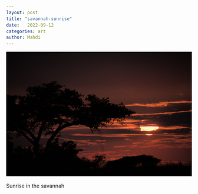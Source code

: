 ```yaml
---
layout: post
title: "savannah-sunrise"
date:   2022-09-12
categories: art
author: Mahdi
---
```


![savannah-sunrise](/img/arts/uganda/sunrise.jpg)

<span class='image-details'>
Sunrise in the savannah
</span>
